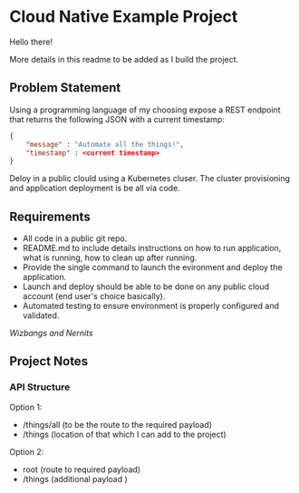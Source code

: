 # Cloud Native Example Project
Hello there!

More details in this readme to be added as I build the project.

## Problem Statement
Using a programming language of my choosing expose a REST endpoint that returns the following JSON with a current timestamp:

```json
{
    "message" : "Automate all the things!",
    "timestamp" : <current timestamp>
}
```

Deloy in a public clould using a Kubernetes cluser. The cluster provisioning and application deployment is be all via code.

## Requirements
- All code in a public git repo.
- README.md to include details instructions on how to run application, what is running, how to clean up after running.
- Provide the single command to launch the evironment and deploy the application.
- Launch and deploy should be able to be done on any public cloud account (end user's choice basically).
- Automated testing to ensure environment is properly configured and validated.

*Wizbangs and Nernits*

## Project Notes

### API Structure
Option 1:
- /things/all     (to be the route to the required payload)
- /things         (location of that which I can add to the project)

Option 2:
- root            (route to required payload)
- /things         (additional payload )
